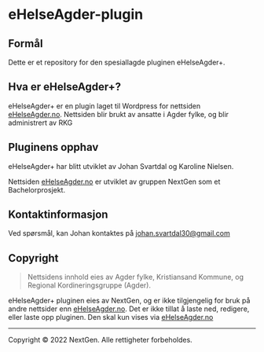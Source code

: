 # eHelseAgder-plugin
## Formål
Dette er et repository for den spesiallagde pluginen eHelseAgder+.

## Hva er eHelseAgder+?
eHelseAgder+ er en plugin laget til Wordpress for nettsiden [eHelseAgder.no](http://www.ehelseagder.no). Nettsiden blir brukt av ansatte i Agder fylke, og blir administrert av RKG

## Pluginens opphav
eHelseAgder+ har blitt utviklet av Johan Svartdal og Karoline Nielsen.

Nettsiden [eHelseAgder.no](http://www.ehelseagder.no) er utviklet av gruppen NextGen som et
Bachelorprosjekt.

## Kontaktinformasjon
Ved spørsmål, kan Johan kontaktes på [johan.svartdal30@gmail.com](mailto:johan.svartdal30@gmail.com)



## Copyright
>Nettsidens innhold eies av Agder fylke,
Kristiansand Kommune, og Regional Kordineringsgruppe (Agder).

eHelseAgder+ pluginen eies av NextGen, og er ikke tilgjengelig for bruk på
andre nettsider enn [eHelseAgder.no](http://www.ehelseagder.no).
Det er ikke tillat å laste ned, redigere, eller laste opp pluginen. 
Den skal kun vises via [eHelseAgder.no](http://www.ehelseagder.no)

***
Copyright © 2022 NextGen. Alle rettigheter forbeholdes.